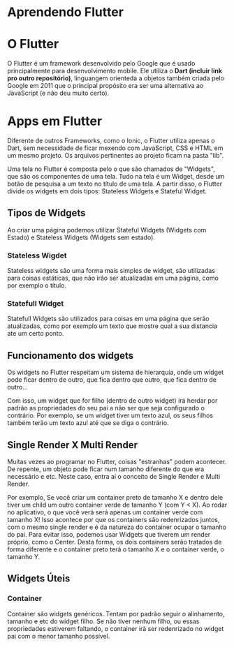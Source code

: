 # Aprendendo Flutter

# O Flutter

O Flutter é um framework desenvolvido pelo Google que é usado principalmente para desenvolvimento mobile. Ele utiliza o **Dart (incluir link pro outro repositório)**, linguangem orienteda a objetos também criada pelo Google em 2011 que o principal propósito era ser uma alternativa ao JavaScript (e não deu muito certo).

# Apps em Flutter

Diferente de outros Frameworks, como o Ionic, o Flutter utiliza apenas o Dart, sem necessidade de ficar mexendo com JavaScript, CSS e HTML em um mesmo projeto. Os arquivos pertinentes ao projeto ficam na pasta "lib".

Uma tela no Flutter é composta pelo o que são chamados de "Widgets", que são os componentes de uma tela. Tudo na tela é um Widget, desde um botão de pesquisa a um texto no título de uma tela. A partir disso, o Flutter divide os widgets em dois tipos: Stateless Widgets e Stateful Widget.

## Tipos de Widgets

Ao criar uma página podemos utilizar Stateful Widgets (Widgets com Estado) e Stateless Widgets (Widgets sem estado).

### Stateless Wigdet

Stateless widgets são uma forma mais simples de widget, são utilizadas para coisas estáticas, que não irão ser atualizadas em uma página, como por exemplo o título.

### Statefull Widget

Statefull Widgets são utilizados para coisas em uma página que serão atualizadas, como por exemplo um texto que mostre qual a sua distancia ate um certo ponto.

## Funcionamento dos widgets

Os widgets no Flutter respeitam um sistema de hierarquia, onde um widget pode ficar dentro de outro, que fica dentro que outro, que fica dentro de outro...

Com isso, um widget que for filho (dentro de outro widget) irá herdar por padrão as propriedades do seu pai a não ser que seja configurado o contrário. Por exemplo, se um widget tiver um texto azul, os seus filhos também terão um texto azul até que se diga o contrário.


## Single Render X Multi Render

Muitas vezes ao programar no Flutter, coisas "estranhas" podem acontecer. De repente, um objeto pode ficar num tamanho diferente do que era necessário e etc. Neste caso, entra aí o conceito de Single Render e Multi Render.

Por exemplo, Se você criar um container preto de tamanho X e dentro dele tiver um child um outro container verde de tamanho Y (com Y < X). Ao rodar no aplicativo, o que você verá será apenas um container verde com tamanho X! Isso acontece por que os containers são redenrizados juntos, com o mesmo single render e é da natureza do container ocupar o tamanho do pai. Para evitar isso, podemos usar Widgets que tiverem um render próprio, como o Center. Desta forma, os dois containers serão tratados de forma diferente e o container preto terá o tamanho X e o container verde, o tamanho Y.

## Widgets Úteis

### Container

Container são widgets genéricos. Tentam por padrão seguir o alinhamento, tamanho e etc do widget filho. Se não tiver nenhum filho, ou essas propriedades estiverem faltando, o container irá ser redenrizado no widget pai com o menor tamanho possível.